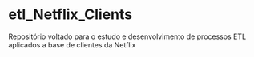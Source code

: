 # etl_Netflix_Clients
Repositório voltado para o estudo e desenvolvimento de processos ETL aplicados a base de clientes da Netflix
